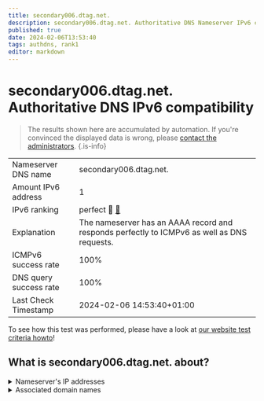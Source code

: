 ```yaml
---
title: secondary006.dtag.net.
description: secondary006.dtag.net. Authoritative DNS Nameserver IPv6 compatibility
published: true
date: 2024-02-06T13:53:40
tags: authdns, rank1
editor: markdown
---
```


# secondary006.dtag.net. Authoritative DNS IPv6 compatibility

> The results shown here are accumulated by automation. If you're convinced the displayed data is wrong, please [contact the administrators](/howto/chat). 
{.is-info}




|   |   |
| - | - |
| Nameserver DNS name | secondary006.dtag.net.
| Amount IPv6 address | 1
| IPv6 ranking | perfect :1st_place_medal: [🔗](/howto/ranking) |
| Explanation | The nameserver has an AAAA record and responds perfectly to ICMPv6 as well as DNS requests. |
| ICMPv6 success rate | 100%|
| DNS query success rate | 100% |
| Last Check Timestamp | 2024-02-06 14:53:40+01:00 |

To see how this test was performed, please have a look at [our website test criteria howto](/howto/testcriteria/authdns)!


## What is secondary006.dtag.net. about?




<details>
<summary>Nameserver's IP addresses</summary>

2a00:fa8:3:0:100:0:6:1

</details>



<details>
<summary>Associated domain names</summary>

generali.de

www.ergo.de

www.sachsen.de

ukrat.de

www.bundesgerichtshof.de

www.bundesrechnungshof.de

www.bundesverfassungsgericht.de

www.thueringen.de

</details>
